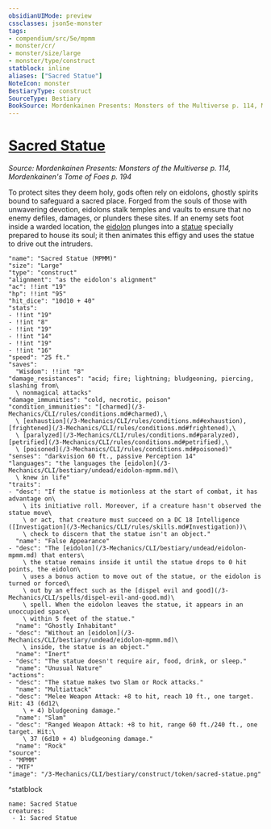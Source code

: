 ```yaml
---
obsidianUIMode: preview
cssclasses: json5e-monster
tags:
- compendium/src/5e/mpmm
- monster/cr/
- monster/size/large
- monster/type/construct
statblock: inline
aliases: ["Sacred Statue"]
NoteIcon: monster
BestiaryType: construct
SourceType: Bestiary
BookSource: Mordenkainen Presents: Monsters of the Multiverse p. 114, Mordenkainen's Tome of Foes p. 194
---
```

# [Sacred Statue](3-Mechanics\CLI\bestiary\construct/sacred-statue-mpmm.md)
*Source: Mordenkainen Presents: Monsters of the Multiverse p. 114, Mordenkainen's Tome of Foes p. 194*  

To protect sites they deem holy, gods often rely on eidolons, ghostly spirits bound to safeguard a sacred place. Forged from the souls of those with unwavering devotion, eidolons stalk temples and vaults to ensure that no enemy defiles, damages, or plunders these sites. If an enemy sets foot inside a warded location, the [eidolon](/3-Mechanics/CLI/bestiary/undead/eidolon-mpmm.md) plunges into a [statue](/3-Mechanics/CLI/bestiary/construct/sacred-statue-mpmm.md) specially prepared to house its soul; it then animates this effigy and uses the statue to drive out the intruders.

```statblock
"name": "Sacred Statue (MPMM)"
"size": "Large"
"type": "construct"
"alignment": "as the eidolon's alignment"
"ac": !!int "19"
"hp": !!int "95"
"hit_dice": "10d10 + 40"
"stats":
- !!int "19"
- !!int "8"
- !!int "19"
- !!int "14"
- !!int "19"
- !!int "16"
"speed": "25 ft."
"saves":
  "Wisdom": !!int "8"
"damage_resistances": "acid; fire; lightning; bludgeoning, piercing, slashing from\
  \ nonmagical attacks"
"damage_immunities": "cold, necrotic, poison"
"condition_immunities": "[charmed](/3-Mechanics/CLI/rules/conditions.md#charmed),\
  \ [exhaustion](/3-Mechanics/CLI/rules/conditions.md#exhaustion), [frightened](/3-Mechanics/CLI/rules/conditions.md#frightened),\
  \ [paralyzed](/3-Mechanics/CLI/rules/conditions.md#paralyzed), [petrified](/3-Mechanics/CLI/rules/conditions.md#petrified),\
  \ [poisoned](/3-Mechanics/CLI/rules/conditions.md#poisoned)"
"senses": "darkvision 60 ft., passive Perception 14"
"languages": "the languages the [eidolon](/3-Mechanics/CLI/bestiary/undead/eidolon-mpmm.md)\
  \ knew in life"
"traits":
- "desc": "If the statue is motionless at the start of combat, it has advantage on\
    \ its initiative roll. Moreover, if a creature hasn't observed the statue move\
    \ or act, that creature must succeed on a DC 18 Intelligence ([Investigation](/3-Mechanics/CLI/rules/skills.md#Investigation))\
    \ check to discern that the statue isn't an object."
  "name": "False Appearance"
- "desc": "The [eidolon](/3-Mechanics/CLI/bestiary/undead/eidolon-mpmm.md) that enters\
    \ the statue remains inside it until the statue drops to 0 hit points, the eidolon\
    \ uses a bonus action to move out of the statue, or the eidolon is turned or forced\
    \ out by an effect such as the [dispel evil and good](/3-Mechanics/CLI/spells/dispel-evil-and-good.md)\
    \ spell. When the eidolon leaves the statue, it appears in an unoccupied space\
    \ within 5 feet of the statue."
  "name": "Ghostly Inhabitant"
- "desc": "Without an [eidolon](/3-Mechanics/CLI/bestiary/undead/eidolon-mpmm.md)\
    \ inside, the statue is an object."
  "name": "Inert"
- "desc": "The statue doesn't require air, food, drink, or sleep."
  "name": "Unusual Nature"
"actions":
- "desc": "The statue makes two Slam or Rock attacks."
  "name": "Multiattack"
- "desc": "Melee Weapon Attack: +8 to hit, reach 10 ft., one target. Hit: 43 (6d12\
    \ + 4) bludgeoning damage."
  "name": "Slam"
- "desc": "Ranged Weapon Attack: +8 to hit, range 60 ft./240 ft., one target. Hit:\
    \ 37 (6d10 + 4) bludgeoning damage."
  "name": "Rock"
"source":
- "MPMM"
- "MTF"
"image": "/3-Mechanics/CLI/bestiary/construct/token/sacred-statue.png"
```
^statblock

```encounter-table
name: Sacred Statue
creatures:
 - 1: Sacred Statue
```